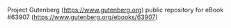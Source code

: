 Project Gutenberg (https://www.gutenberg.org) public repository for eBook #63907 (https://www.gutenberg.org/ebooks/63907)
